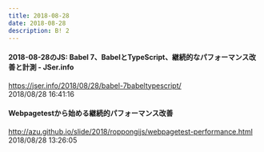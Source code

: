 ```yaml
---
title: 2018-08-28
date: 2018-08-28
description: B! 2
---
```


#### 2018-08-28のJS: Babel 7、BabelとTypeScript、継続的なパフォーマンス改善と計測 - JSer.info
https://jser.info/2018/08/28/babel-7babeltypescript/<br>
2018/08/28 16:41:16<br>


#### Webpagetestから始める継続的パフォーマンス改善
http://azu.github.io/slide/2018/roppongijs/webpagetest-performance.html<br>
2018/08/28 13:26:05<br>


